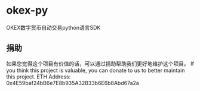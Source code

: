 # okex-py
OKEX数字货币自动交易python语言SDK


## 捐助
如果您觉得这个项目有价值的话，可以通过捐助帮助我们更好地维护这个项目。
If you think this project is valuable, you can donate to us to better maintain this project.
ETH Address: 0x4E59baf24bB6e7E8b935A32B33b6E6b8Abd67a2a